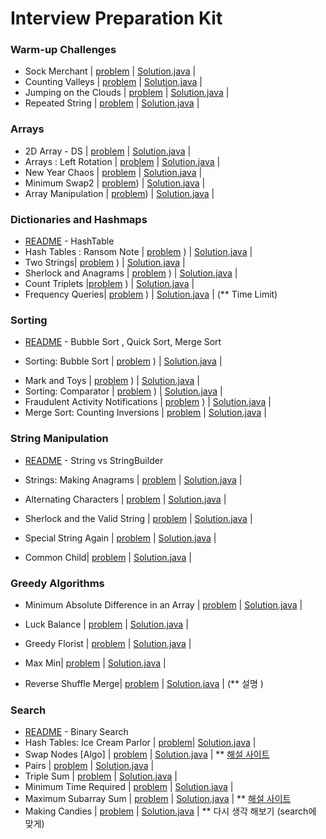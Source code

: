 # Interview Preparation Kit

### Warm-up Challenges
- Sock Merchant | [problem](https://www.hackerrank.com/challenges/sock-merchant/problem?h_l=interview&playlist_slugs%5B%5D=interview-preparation-kit&playlist_slugs%5B%5D=warmup) | [Solution.java](./Warm-up/Sock%20Merchant/Solution.java) | 
- Counting Valleys | [problem](https://www.hackerrank.com/challenges/counting-valleys/problem?h_l=interview&playlist_slugs%5B%5D=interview-preparation-kit&playlist_slugs%5B%5D=warmup) | [Solution.java](./Warm-up/Counting%20Valleys/Solution.java) | 
- Jumping on the Clouds | [problem](https://www.hackerrank.com/challenges/jumping-on-the-clouds/problem?h_l=interview&playlist_slugs%5B%5D=interview-preparation-kit&playlist_slugs%5B%5D=warmup) | [Solution.java](./Warm-up/Jumping%20On%20the%20Clouds/Solution.java) | 
- Repeated String | [problem](https://www.hackerrank.com/challenges/repeated-string/problem?h_l=interview&playlist_slugs%5B%5D=interview-preparation-kit&playlist_slugs%5B%5D=warmup) | [Solution.java](./Warm-up/Repeated%20String/Solution.java) | 

### Arrays
- 2D Array - DS | [problem](https://www.hackerrank.com/challenges/2d-array/problem?h_l=interview&playlist_slugs%5B%5D=interview-preparation-kit&playlist_slugs%5B%5D=arrays) | [Solution.java](./Arrays/2D%20Arrays%20DS/Solution.java) | 
- Arrays : Left Rotation | [problem](https://www.hackerrank.com/challenges/ctci-array-left-rotation/problem?h_l=interview&playlist_slugs%5B%5D=interview-preparation-kit&playlist_slugs%5B%5D=arrays) | [Solution.java](./Arrays/Left%20Rotation/Solution.java) | 
- New Year Chaos | [problem](https://www.hackerrank.com/challenges/new-year-chaos/problem?h_l=interview&playlist_slugs%5B%5D=interview-preparation-kit&playlist_slugs%5B%5D=arrays) | [Solution.java](./Arrays/New%20Year%20Chaos/Solution.java) | 
- Minimum Swap2 | [problem](https://www.hackerrank.com/challenges/minimum-swaps-2/problem?h_l=interview&playlist_slugs[]=interview-preparation-kit&playlist_slugs[]=arrays)) |  [Solution.java](./Arrays/Minimum%20Swap2/Solution.java) | 
- Array Manipulation | [problem](https://www.hackerrank.com/challenges/crush/problem?h_l=interview&page=5&playlist_slugs[]=interview-preparation-kit&playlist_slugs[]=arrays)) |  [Solution.java](./Arrays/Array%20Manipulation/Solution.java) | 

### Dictionaries and Hashmaps

* [README](./Dictionaries%20and%20Hashmaps/README.md) - HashTable
* Hash Tables : Ransom Note | [problem](https://www.hackerrank.com/challenges/ctci-ransom-note/problem?h_l=interview&playlist_slugs[]=interview-preparation-kit&playlist_slugs[]=dictionaries-hashmaps) ) |  [Solution.java](./Dictionaries%20and%20Hashmaps/HashTables_Ransom%20Note/Solution.java) | 
* Two Strings| [problem](https://www.hackerrank.com/challenges/two-strings/problem?h_l=interview&playlist_slugs[]=interview-preparation-kit&playlist_slugs[]=dictionaries-hashmaps) ) |  [Solution.java](./Dictionaries%20and%20Hashmaps/Two%20Strings/Solution.java) | 
* Sherlock and Anagrams |  [problem](https://www.hackerrank.com/challenges/sherlock-and-anagrams/problem?h_l=interview&playlist_slugs[]=interview-preparation-kit&playlist_slugs[]=dictionaries-hashmaps)  ) |  [Solution.java](./Dictionaries%20and%20Hashmaps/Sherlock%20And%20Anagrams/Solution.java) | 
* Count Triplets |[problem](https://www.hackerrank.com/challenges/count-triplets-1/problem?h_l=interview&playlist_slugs[]=interview-preparation-kit&playlist_slugs[]=dictionaries-hashmaps) ) | [Solution.java](./Dictionaries%20and%20Hashmaps/Count%20Triplets/Solution.java) | 
* Frequency Queries| [problem](https://www.hackerrank.com/challenges/frequency-queries/problem?h_l=interview&playlist_slugs[]=interview-preparation-kit&playlist_slugs[]=dictionaries-hashmaps) ) |  [Solution.java](./Dictionaries%20and%20Hashmaps/Frequency%20Queries/Solution.java) | (** Time Limit) 

### Sorting

- [README](./Sorting/README.md) - Bubble Sort , Quick Sort, Merge Sort

* Sorting: Bubble Sort | [problem](https://www.hackerrank.com/challenges/ctci-bubble-sort/problem?h_l=interview&playlist_slugs[]=interview-preparation-kit&playlist_slugs[]=sorting)  ) |  [Solution.java](./Sorting/Bubble%20Sort/Solution.java) |

- Mark and Toys | [problem](https://www.hackerrank.com/challenges/mark-and-toys/problem?h_l=interview&playlist_slugs[]=interview-preparation-kit&playlist_slugs[]=sorting) ) |  [Solution.java](./Sorting/Mark%20and%20Toys/Solution.java) |
- Sorting: Comparator | [problem](https://www.hackerrank.com/challenges/ctci-comparator-sorting/problem?h_l=interview&playlist_slugs[]=interview-preparation-kit&playlist_slugs[]=sorting) ) |  [Solution.java](./Sorting/Comparator/Solution.java) |
- Fraudulent Activity Notifications | [problem](https://www.hackerrank.com/challenges/fraudulent-activity-notifications/problem?h_l=interview&playlist_slugs[]=interview-preparation-kit&playlist_slugs[]=sorting)  ) |  [Solution.java](./Sorting/Fraudulent%20Activity%20Notifications/Solution.java) |
- Merge Sort: Counting Inversions | [problem](https://www.hackerrank.com/challenges/ctci-merge-sort/problem?h_l=interview&playlist_slugs[]=interview-preparation-kit&playlist_slugs[]=sorting) | [Solution.java](./Sorting/Counting%20Inversions/Solution.java) |

### String Manipulation

- [README](./String%20Manipulation/README.md) - String vs StringBuilder
- Strings: Making Anagrams | [problem](https://www.hackerrank.com/challenges/ctci-making-anagrams/problem?h_l=interview&playlist_slugs[]=interview-preparation-kit&playlist_slugs[]=strings) | [Solution.java](./String%20Manipulation/Making%20Anagrams/Solution.java) |
- Alternating Characters | [problem](https://www.hackerrank.com/challenges/alternating-characters/problem?h_l=interview&playlist_slugs[]=interview-preparation-kit&playlist_slugs[]=strings)  | [Solution.java](./String%20Manipulation/Alternating%20Characters/Solution.java) |
- Sherlock and the Valid String | [problem](https://www.hackerrank.com/challenges/sherlock-and-valid-string/problem?h_l=interview&playlist_slugs[]=interview-preparation-kit&playlist_slugs[]=strings) | [Solution.java](./String%20Manipulation/Sherlock%20and%20the%20Valid%20String/Solution.java) |
- Special String Again | [problem](https://www.hackerrank.com/challenges/special-palindrome-again/problem?h_l=interview&playlist_slugs[]=interview-preparation-kit&playlist_slugs[]=strings) | [Solution.java](./String%20Manipulation/Special%20String%20Again/Solution.java) |

- Common Child| [problem](https://www.hackerrank.com/challenges/common-child/problem?h_l=interview&playlist_slugs[]=interview-preparation-kit&playlist_slugs[]=strings)  | [Solution.java](./String%20Manipulation/Common%20Child/Solution.java) |

### Greedy Algorithms

- Minimum Absolute Difference in an Array |  [problem](https://www.hackerrank.com/challenges/minimum-absolute-difference-in-an-array/problem?h_l=interview&playlist_slugs[]=interview-preparation-kit&playlist_slugs[]=greedy-algorithms) | [Solution.java](./Greedy%20Algorithms/Minimum%20Absolute%20Difference%20in%20an%20Array/Solution.java) |
- Luck Balance | [problem](https://www.hackerrank.com/challenges/luck-balance/problem?h_l=interview&playlist_slugs[]=interview-preparation-kit&playlist_slugs[]=greedy-algorithms)  | [Solution.java](./Greedy%20Algorithms/Luck%20Balance/Solution.java) |
- Greedy Florist |  [problem](https://www.hackerrank.com/challenges/greedy-florist/problem?h_l=interview&playlist_slugs[]=interview-preparation-kit&playlist_slugs[]=greedy-algorithms)  | [Solution.java](./Greedy%20Algorithms/Greedy%20Florist/Solution.java) |
- Max Min|  [problem](https://www.hackerrank.com/challenges/angry-children/problem?h_l=interview&playlist_slugs[]=interview-preparation-kit&playlist_slugs[]=greedy-algorithms&h_r=next-challenge&h_v=zen)  | [Solution.java](./Greedy%20Algorithms/Max%20Min/Solution.java) |

- Reverse Shuffle Merge|  [problem](https://www.hackerrank.com/challenges/reverse-shuffle-merge/problem?h_l=interview&playlist_slugs[]=interview-preparation-kit&playlist_slugs[]=greedy-algorithms) | [Solution.java](./Greedy%20Algorithms/Reverse%20Shuffle%20Merge/Solution.java) | (** 설명 )

### Search

- [README](./Search/README.md) - Binary Search
- Hash Tables: Ice Cream Parlor | [problem](https://www.hackerrank.com/challenges/ctci-ice-cream-parlor/problem?h_l=interview&playlist_slugs[]=interview-preparation-kit&playlist_slugs[]=search)| [Solution.java](./Search/Ice%20Cream%20Parlor/Solution.java) |
- Swap Nodes [Algo] | [problem](https://www.hackerrank.com/challenges/swap-nodes-algo/problem?h_l=interview&playlist_slugs[]=interview-preparation-kit&playlist_slugs[]=search) | [Solution.java](./Search/Swap%20Nodes%20[Algo]/Solution.java) | ** [해설 사이트](https://rusyasoft.github.io/competitive%20programming/2018/07/24/hrank-swapNodes/)
- Pairs | [problem](https://www.hackerrank.com/challenges/pairs/problem?h_l=interview&playlist_slugs[]=interview-preparation-kit&playlist_slugs[]=search) | [Solution.java](./Search/Pairs/Solution.java) |
- Triple Sum |  [problem](https://www.hackerrank.com/challenges/triple-sum/problem?h_l=interview&playlist_slugs[]=interview-preparation-kit&playlist_slugs[]=search)  | [Solution.java](./Search/Triple%20Sum/Solution.java) |
- Minimum Time Required |  [problem](https://www.hackerrank.com/challenges/minimum-time-required/problem?h_l=interview&h_r=next-challenge&h_v=zen&playlist_slugs[]=interview-preparation-kit&playlist_slugs[]=search)   | [Solution.java](./Search/Minimum%20Time%20Required/Solution.java) |
- Maximum Subarray Sum |  [problem](https://www.hackerrank.com/challenges/maximum-subarray-sum/problem )   | [Solution.java](./Search/Maximum%20Subarray%20Sum/Solution.java) | ** [해설 사이트](https://brokensandals.net/hackerrank-maximum-subarray-sum/ )
- Making Candies |  [problem](https://www.hackerrank.com/challenges/making-candies/problem?h_l=interview&playlist_slugs[]=interview-preparation-kit&playlist_slugs[]=search)    | [Solution.java](./Search/Making%20Candies/Solution.java) | ** 다시 생각 해보기 (search에 맞게)

